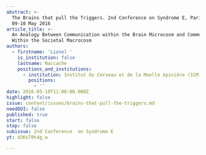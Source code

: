 ```yaml
---
abstract: >-
  The Brains that pull the Triggers. 2nd Conference on Syndrome E, Paris IAS,
  09-10 May 2016
article_title: >-
  An Analogy Between Communication within the Brain Microcosm and Communication
  Within the Societal Macrocosm
authors:
  - firstname: 'Lionel '
    is_institution: false
    lastname: Naccache
    positions_and_institutions:
      - institution: Institut du Cerveau et de la Moelle épinière (ICM), France
        positions:
          - ''
date: 2016-05-10T11:00:00.000Z
highlight: false
issue: content/issues/brains-that-pull-the-triggers.md
needDOI: false
published: true
start: false
stop: false
subissue: 2nd Conference  on Syndrome E
yt: d3KsT0t4g_w

---
```

<Youtube yt="d3KsT0t4g_w" caption="An Analogy Between Communication within the Brain Microcosm and Communication Within the Societal Macrocosm" start="false" stop="false"></Youtube>
